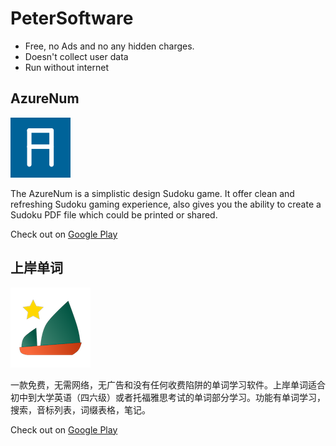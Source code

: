 # PeterSoftware

* Free, no Ads and no any hidden charges.
* Doesn't collect user data
* Run without internet

## AzureNum

![Logo](Azure/AzureNumLogo.png)

The AzureNum is a simplistic design Sudoku game. It offer clean and refreshing Sudoku gaming experience, also gives you the ability to create a Sudoku PDF file which could be printed or shared.

Check out on [Google Play](https://play.google.com/store/apps/details?id=com.peter.azure) 

## 上岸单词

![Logo](Landing/LandingLogo.png)

一款免费，无需网络，无广告和没有任何收费陷阱的单词学习软件。上岸单词适合初中到大学英语（四六级）或者托福雅思考试的单词部分学习。功能有单词学习，搜索，音标列表，词缀表格，笔记。

Check out on [Google Play](https://play.google.com/store/apps/details?id=com.peter.landing) 
